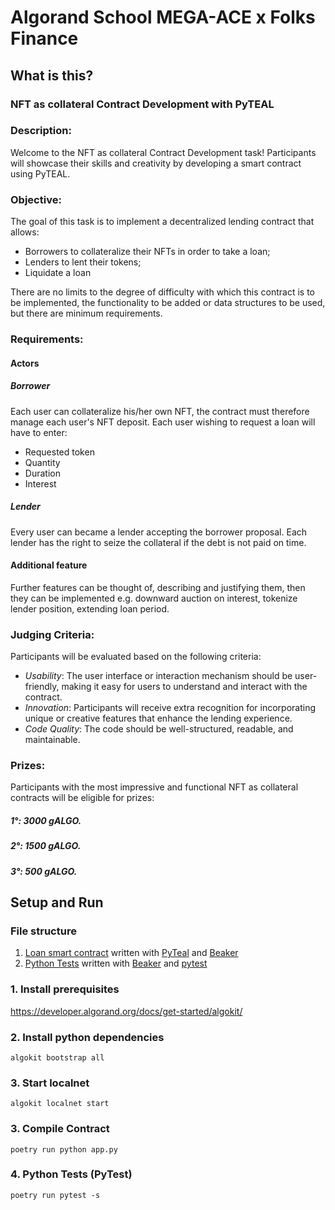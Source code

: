 # Algorand School MEGA-ACE x Folks Finance

## What is this?

### NFT as collateral Contract Development with PyTEAL

### Description:
Welcome to the NFT as collateral Contract Development task! Participants will showcase their skills and creativity by developing a smart contract using PyTEAL.

### Objective:
The goal of this task is to implement a decentralized lending contract that allows:
- Borrowers to collateralize their NFTs in order to take a loan;
- Lenders to lent their tokens;
- Liquidate a loan

There are no limits to the degree of difficulty with which this contract is to be implemented, the functionality to be added or data structures to be used, but there are minimum requirements.

### Requirements:

#### Actors
##### Borrower
Each user can collateralize his/her own NFT, the contract must therefore manage each user's NFT deposit.
Each user wishing to request a loan will have to enter:
- Requested token
- Quantity
- Duration
- Interest

##### Lender
Every user can became a lender accepting the borrower proposal.
Each lender has the right to seize the collateral if the debt is not paid on time.

#### Additional feature
Further features can be thought of, describing and justifying them, then they can be implemented e.g. downward auction on interest, tokenize lender position, extending loan period.
### Judging Criteria:
Participants will be evaluated based on the following criteria:
- *Usability*: The user interface or interaction mechanism should be user-friendly, making it easy for users to understand and interact with the contract.
- *Innovation*: Participants will receive extra recognition for incorporating unique or creative features that enhance the lending experience.
- *Code Quality*: The code should be well-structured, readable, and maintainable.

### Prizes:
Participants with the most impressive and functional NFT as collateral contracts will be eligible for prizes:
##### 1°: 3000 gALGO.
##### 2°: 1500 gALGO.
##### 3°:  500 gALGO. 

## Setup and Run

### File structure
1. [Loan smart contract](app.py) written with [PyTeal](https://github.com/algorand/pyteal) and [Beaker](https://github.com/algorand-devrel/beaker)
2. [Python Tests](test_app.py) written with [Beaker](https://github.com/algorand-devrel/beaker) and [pytest](https://docs.pytest.org/en/7.1.x/)

### 1. Install prerequisites 
https://developer.algorand.org/docs/get-started/algokit/

### 2. Install python dependencies

`algokit bootstrap all`

### 3. Start localnet
`algokit localnet start`

### 3. Compile Contract

`poetry run python app.py`

### 4. Python Tests (PyTest)

`poetry run pytest -s`
